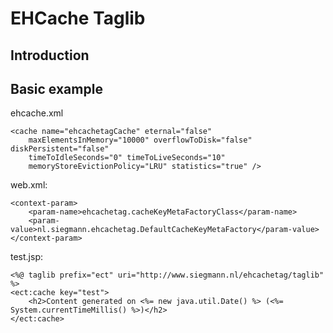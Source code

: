 # EHCache Taglib
## Introduction

## Basic example

ehcache.xml

	<cache name="ehcachetagCache" eternal="false"
		maxElementsInMemory="10000" overflowToDisk="false" diskPersistent="false"
		timeToIdleSeconds="0" timeToLiveSeconds="10"
		memoryStoreEvictionPolicy="LRU" statistics="true" />

web.xml:

	<context-param>
        <param-name>ehcachetag.cacheKeyMetaFactoryClass</param-name>
        <param-value>nl.siegmann.ehcachetag.DefaultCacheKeyMetaFactory</param-value>
    </context-param>


test.jsp:

	<%@ taglib prefix="ect" uri="http://www.siegmann.nl/ehcachetag/taglib" %>
	<ect:cache key="test">
    	<h2>Content generated on <%= new java.util.Date() %> (<%= 		System.currentTimeMillis() %>)</h2>
	</ect:cache>


